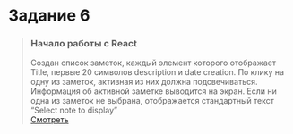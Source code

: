 # Задание 6
> ### Начало работы с React  
> Создан список заметок, каждый элемент которого отображает Title, первые 20 символов description и date creation. По клику на одну из заметок, активная из них должна подсвечиваться. Информация об активной заметке выводится на экран. Если ни одна из заметок не выбрана, отображается стандартный текст “Select note to display”   
> [Смотреть](https://allekseyleonov.github.io/JsCourse/)
